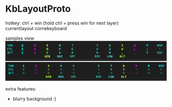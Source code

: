 # KbLayoutProto

hotkey: ctrl + win (hold ctrl + press win for next layer)  
currentlayout cornekeyboard  

samples view  
![sample1](sample1.png)  
![sample2](sample2.png)  


extra features:  
* blurry background :)
